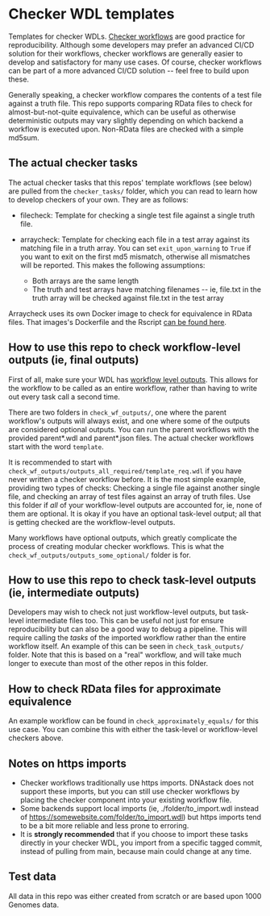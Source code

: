 # Checker WDL templates
 Templates for checker WDLs. [Checker workflows](https://docs.dockstore.org/en/develop/advanced-topics/checker-workflows.html) are good practice for reproducibility. Although some developers may prefer an advanced CI/CD solution for their workflows, checker workflows are generally easier to develop and satisfactory for many use cases. Of course, checker workflows can be part of a more advanced CI/CD solution -- feel free to build upon these.  
 
 Generally speaking, a checker workflow compares the contents of a test file against a truth file. This repo supports comparing RData files to check for almost-but-not-quite equivalence, which can be useful as otherwise deterministic outputs may vary slightly depending on which backend a workflow is executed upon. Non-RData files are checked with a simple md5sum.
 
## The actual checker tasks
 The actual checker tasks that this repos' template workflows (see below) are pulled from the `checker_tasks/` folder, which you can read to learn how to develop checkers of your own. They are as follows:

 * filecheck: Template for checking a single test file against a single truth file.

 * arraycheck: Template for checking each file in a test array against its matching file in a truth array. You can set `exit_upon_warning` to `True` if you want to exit on the first md5 mismatch, otherwise all mismatches will be reported. This makes the following assumptions:
    * Both arrays are the same length
    * The truth and test arrays have matching filenames -- ie, file.txt in the truth array will be checked against file.txt in the test array
 
 Arraycheck uses its own Docker image to check for equivalence in RData files. That images's Dockerfile and the Rscript [can be found here](https://github.com/aofarrel/Stuart-WDL/tree/main/docker).

## How to use this repo to check workflow-level outputs (ie, final outputs)
 First of all, make sure your WDL has [workflow level outputs](https://github.com/openwdl/wdl/blob/main/versions/1.0/SPEC.md#outputs). This allows for the workflow to be called as an entire workflow, rather than having to write out every task call a second time.
 
 There are two folders in `check_wf_outputs/`, one where the parent workflow's outputs will always exist, and one where some of the outputs are considered optional outputs. You can run the parent workflows with the provided parent*.wdl and parent*.json files. The actual checker workflows start with the word `template`.
 
 It is recommended to start with `check_wf_outputs/outputs_all_required/template_req.wdl` if you have never written a checker workflow before. It is the most simple example, providing two types of checks: Checking a single file against another single file, and checking an array of test files against an array of truth files. Use this folder if *all* of your workflow-level outputs are accounted for, ie, none of them are optional. It is okay if you have an optional task-level output; all that is getting checked are the workflow-level outputs.
 
 Many workflows have optional outputs, which greatly complicate the process of creating modular checker workflows. This is what the `check_wf_outputs/outputs_some_optional/` folder is for.

## How to use this repo to check task-level outputs (ie, intermediate outputs)
 Developers may wish to check not just workflow-level outputs, but task-level intermediate files too. This can be useful not just for ensure reproducibility but can also be a good way to debug a pipeline. This will require calling the *tasks* of the imported workflow rather than the entire workflow itself. An example of this can be seen in `check_task_outputs/` folder. Note that this is based on a "real" workflow, and will take much longer to execute than most of the other repos in this folder.

## How to check RData files for approximate equivalence
 An example workflow can be found in `check_approximately_equals/` for this use case. You can combine this with either the task-level or workflow-level checkers above.

## Notes on https imports
 * Checker workflows traditionally use https imports. DNAstack does not support these imports, but you can still use checker workflows by placing the checker component into your existing workflow file. 
 * Some backends support local imports (ie, ./folder/to_import.wdl instead of https://somewebsite.com/folder/to_import.wdl) but https imports tend to be a bit more reliable and less prone to erroring.
 * It is **strongly recommended** that if you choose to import these tasks directly in your checker WDL, you import from a specific tagged commit, instead of pulling from main, because main could change at any time.

## Test data
 All data in this repo was either created from scratch or are based upon 1000 Genomes data.

